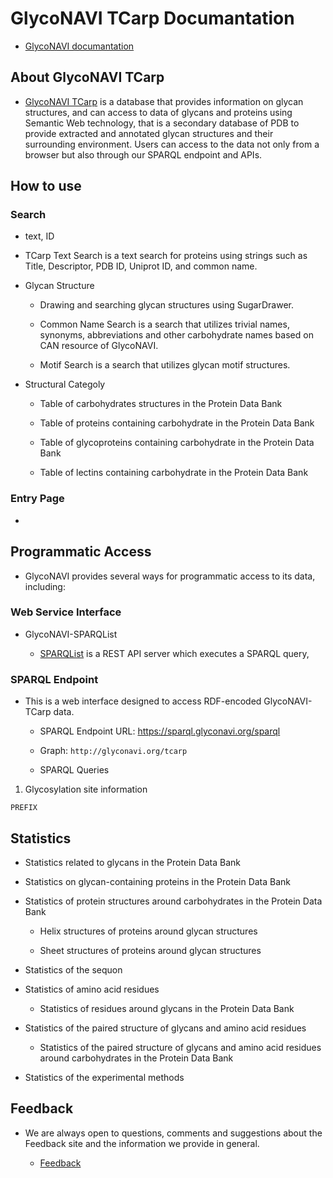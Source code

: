 # GlycoNAVI TCarp Documantation

* [GlycoNAVI documantation](/doc/)

## About GlycoNAVI TCarp

* [GlycoNAVI TCarp](https://glyconavi.org/TCarp/) is a database that provides information on glycan structures, and can access to data of  glycans and proteins using Semantic Web technology, that is a secondary database of PDB to provide extracted and annotated glycan structures and their surrounding environment. Users can access to the data not only from a browser but also through our SPARQL endpoint and APIs.


## How to use

### Search

*  text, ID

  * TCarp Text Search is a text search for proteins using strings such as Title, Descriptor, PDB ID, Uniprot ID, and common name.



* Glycan Structure

  * Drawing and searching glycan structures using SugarDrawer.

  * Common Name Search is a search that utilizes trivial names, synonyms, abbreviations and other carbohydrate names based on CAN resource of GlycoNAVI.

  * Motif Search is a search that utilizes glycan motif structures.



* Structural Categoly

  * Table of carbohydrates structures in the Protein Data Bank

  * Table of proteins containing carbohydrate in the Protein Data Bank

  * Table of glycoproteins containing carbohydrate in the Protein Data Bank

  * Table of lectins containing carbohydrate in the Protein Data Bank


### Entry Page

* 

## Programmatic Access

* GlycoNAVI provides several ways for programmatic access to its data, including:

### Web Service Interface

* GlycoNAVI-SPARQList

  * [SPARQList](https://github.com/dbcls/sparqlist) is a REST API server which executes a SPARQL query,



### SPARQL Endpoint

* This is a web interface designed to access RDF-encoded GlycoNAVI-TCarp data.


  * SPARQL Endpoint URL: https://sparql.glyconavi.org/sparql

  * Graph: `http://glyconavi.org/tcarp`

  * SPARQL Queries

1. Glycosylation site information

```
PREFIX 
```


## Statistics

* Statistics related to glycans in the Protein Data Bank

* Statistics on glycan-containing proteins in the Protein Data Bank

* Statistics of protein structures around carbohydrates in the Protein Data Bank

  * Helix structures of proteins around glycan structures
  
  * Sheet structures of proteins around glycan structures

* Statistics of the sequon

* Statistics of amino acid residues

  * Statistics of residues around glycans in the Protein Data Bank

* Statistics of the paired structure of glycans and amino acid residues

  * Statistics of the paired structure of glycans and amino acid residues around carbohydrates in the Protein Data Bank

* Statistics of the experimental methods



## Feedback

* We are always open to questions, comments and suggestions about the Feedback site and the information we provide in general.
  
  * [Feedback](https://glyconavi.org/Feedback/)


